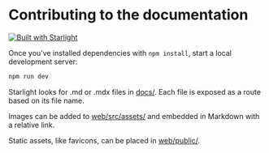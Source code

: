 # Contributing to the documentation

[![Built with Starlight](https://astro.badg.es/v2/built-with-starlight/tiny.svg)](https://starlight.astro.build)

Once you’ve installed dependencies with `npm install`, start a local development server:

```sh
npm run dev
```

Starlight looks for .md or .mdx files in [docs/](docs/). Each file is exposed as a route based on its file name.

Images can be added to [web/src/assets/](web/src/assets/) and embedded in Markdown with a relative link.

Static assets, like favicons, can be placed in [web/public/](web/public/).
